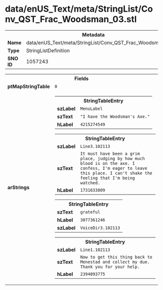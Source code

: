 <h1>data/enUS_Text/meta/StringList/Conv_QST_Frac_Woodsman_03.stl</h1><table><tr><th colspan="100%">Metadata</th></tr><tr><td><b>Name</b></td><td>data/enUS_Text/meta/StringList/Conv_QST_Frac_Woodsman_03.stl</td></tr><tr><td><b>Type</b></td><td>StringListDefinition</td></tr><tr><td><b>SNO ID</b></td><td>1057243</td></tr></table>

<table><tr><th colspan="100%">Fields</th></tr><tr><td><b>ptMapStringTable</b></td><td><code>0</code></td></tr><tr><td><b>arStrings</b></td><td><table><tr><th colspan="100%">StringTableEntry</th></tr><tr><td><b>szLabel</b></td><td><code>MenuLabel</code></td></tr><tr><td><b>szText</b></td><td><code>"I have the Woodsman's Axe."</code></td></tr><tr><td><b>hLabel</b></td><td><code>4215274549</code></td></tr></table>


<table><tr><th colspan="100%">StringTableEntry</th></tr><tr><td><b>szLabel</b></td><td><code>Line3.102113</code></td></tr><tr><td><b>szText</b></td><td><code>It must have been a grim place, judging by how much blood is on the axe. I confess, I'm eager to leave this place. I can't shake the feeling that I'm being watched.</code></td></tr><tr><td><b>hLabel</b></td><td><code>1731633809</code></td></tr></table>


<table><tr><th colspan="100%">StringTableEntry</th></tr><tr><td><b>szText</b></td><td><code>grateful</code></td></tr><tr><td><b>hLabel</b></td><td><code>3077361246</code></td></tr><tr><td><b>szLabel</b></td><td><code>VoiceDir3.102113</code></td></tr></table>


<table><tr><th colspan="100%">StringTableEntry</th></tr><tr><td><b>szLabel</b></td><td><code>Line1.102113</code></td></tr><tr><td><b>szText</b></td><td><code>Now to get this thing back to Menestad and collect my due. Thank you for your help.</code></td></tr><tr><td><b>hLabel</b></td><td><code>2394093775</code></td></tr></table>


</td></tr></table>

